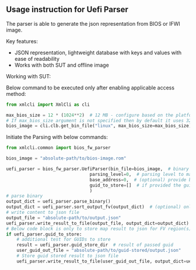 ## Usage instruction for Uefi Parser

The parser is able to generate the json representation from BIOS or IFWI image.

Key features:
-   JSON representation, lightweight database with keys and values with ease of readability
-   Works with both SUT and offline image

Working with SUT:

Below command to be executed only after enabling applicable access method:

```python
from xmlcli import XmlCli as cli

max_bios_size = 12 * (1024**2)  # 12 MB - configure based on the platform used
# If max_bios_size argument is not specified then by default it uses 32 MB dump to lookup for BIOS image
bios_image = cli.clb.get_bin_file("linux", max_bios_size=max_bios_size)  # variable will have location of bios image dump stored from memory
```

Initiate the Parsing with below commands:

```python
from xmlcli.common import bios_fw_parser

bios_image = "absolute-path/to/bios-image.rom"

uefi_parser = bios_fw_parser.UefiParser(bin_file=bios_image,  # binary file to parse
                                parsing_level=0,  # parsing level to manage number of parsing features
                                base_address=0,  # (optional) provide base address of bios FV region to start the parsing (default 0x0)
                                guid_to_store=[]  # if provided the guid for parsing then parser will look for every GUID in the bios image
                                )
# parse binary
output_dict = uefi_parser.parse_binary()
output_dict = uefi_parser.sort_output_fv(output_dict)  # (optional) only to sort output by FV address
# write content to json file
output_file = "absolute-path/to/output.json"
uefi_parser.write_result_to_file(output_file, output_dict=output_dict)
# Below code block is only to store map result to json for FV region(s) extracted by guid lookup
if uefi_parser.guid_to_store:
    # additional test for GUIDs to store
    result = uefi_parser.guid_store_dir  # result of passed guid
    user_guid_out_file = "absolute-path/to/guid-stored/output.json"
    # Store guid stored result to json file
    uefi_parser.write_result_to_file(user_guid_out_file, output_dict=uefi_parser.stored_guids)
```
